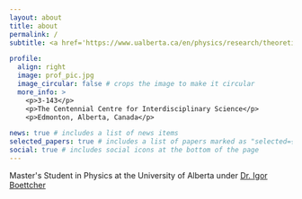 ```yaml
---
layout: about
title: about
permalink: /
subtitle: <a href='https://www.ualberta.ca/en/physics/research/theoretical-physics-institute/index.html'> Theoretical Physics Institute, University of Alberta</a>

profile:
  align: right
  image: prof_pic.jpg
  image_circular: false # crops the image to make it circular
  more_info: >
    <p>3-143</p>
    <p>The Centennial Centre for Interdisciplinary Science</p>
    <p>Edmonton, Alberta, Canada</p>

news: true # includes a list of news items
selected_papers: true # includes a list of papers marked as "selected={true}"
social: true # includes social icons at the bottom of the page
---
```


Master's Student in Physics at the University of Alberta under [Dr. Igor Boettcher](https://sites.ualberta.ca/~iboettch/)
